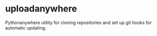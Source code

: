 # uploadanywhere
Pythonanywhere utility for cloning repositories and set up git hooks for automatic updating.
